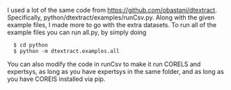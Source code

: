 I used a lot of the same code from https://github.com/obastani/dtextract.
Specifically, python/dtextract/examples/runCsv.py. Along with the given example files, I made more
to go with the extra datasets. To run all of the example files you can run all.py, by simply doing

      $ cd python
      $ python -m dtextract.examples.all

You can also modify the code in runCsv to make it run CORELS and expertsys, as
long as you have expertsys in the same folder, and as long as you have CORElS installed via pip.
